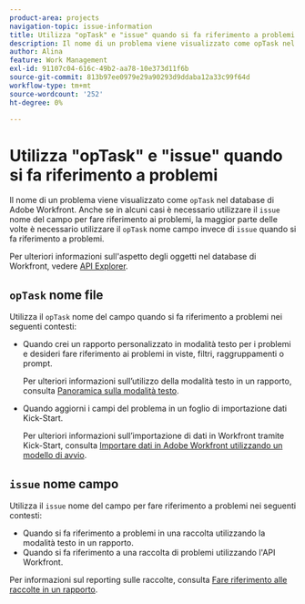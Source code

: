 ```yaml
---
product-area: projects
navigation-topic: issue-information
title: Utilizza "opTask" e "issue" quando si fa riferimento a problemi
description: Il nome di un problema viene visualizzato come opTask nel database di Adobe Workfront. Anche se ci sono casi in cui è necessario utilizzare il nome del campo problema per fare riferimento a problemi, la maggior parte delle volte è necessario utilizzare il nome del campo opTask invece di problema quando si fa riferimento a problemi.
author: Alina
feature: Work Management
exl-id: 91107c04-616c-49b2-aa78-10e373d11f6b
source-git-commit: 813b97ee0979e29a90293d9ddaba12a33c99f64d
workflow-type: tm+mt
source-wordcount: '252'
ht-degree: 0%

---
```


# Utilizza &quot;opTask&quot; e &quot;issue&quot; quando si fa riferimento a problemi

Il nome di un problema viene visualizzato come `opTask` nel database di Adobe Workfront. Anche se in alcuni casi è necessario utilizzare il `issue` nome del campo per fare riferimento ai problemi, la maggior parte delle volte è necessario utilizzare il `opTask` nome campo invece di `issue` quando si fa riferimento a problemi.

Per ulteriori informazioni sull&#39;aspetto degli oggetti nel database di Workfront, vedere [API Explorer](https://developer.adobe.com/workfront/api-explorer/).

## `opTask` nome file

Utilizza il `opTask` nome del campo quando si fa riferimento a problemi nei seguenti contesti:

* Quando crei un rapporto personalizzato in modalità testo per i problemi e desideri fare riferimento ai problemi in viste, filtri, raggruppamenti o prompt.

   Per ulteriori informazioni sull’utilizzo della modalità testo in un rapporto, consulta [Panoramica sulla modalità testo](../../../reports-and-dashboards/reports/text-mode/understand-text-mode.md).

<!--* When you pull information about issues using our API.  
  For more information about the Workfront API, see [Adobe Workfront API](../../../wf-api/workfront-api.md)-->

* Quando aggiorni i campi del problema in un foglio di importazione dati Kick-Start.

   Per ulteriori informazioni sull’importazione di dati in Workfront tramite Kick-Start, consulta [Importare dati in Adobe Workfront utilizzando un modello di avvio](../../../administration-and-setup/manage-workfront/using-kick-starts/import-data-via-kickstarts.md).

## `issue` nome campo

Utilizza il `issue` nome del campo per fare riferimento a problemi nei seguenti contesti:

* Quando si fa riferimento a problemi in una raccolta utilizzando la modalità testo in un rapporto.
* Quando si fa riferimento a una raccolta di problemi utilizzando l&#39;API Workfront.

Per informazioni sul reporting sulle raccolte, consulta [Fare riferimento alle raccolte in un rapporto](../../../reports-and-dashboards/reports/text-mode/reference-collections-report.md).

<!--
<note type="tip">
For information about how issues appear in a collection, see the
<a href="https://developer.adobe.com/workfront/api-explorer/" target="_blank">API Explorer</a> and select the API Unsupported option from the upper-right corner of the page.
<br>(NOTE: Drafted because this might not be needed.)
</note>
-->
